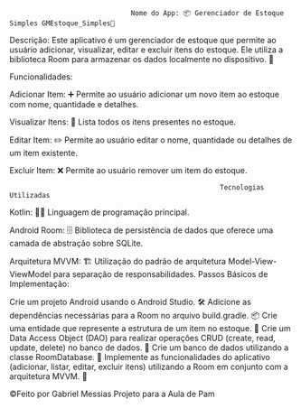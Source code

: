 


                                  Nome do App: 📦 Gerenciador de Estoque Simples GMEstoque_Simples📱

Descrição:
Este aplicativo é um gerenciador de estoque que permite ao usuário adicionar, visualizar, editar e excluir itens do estoque. Ele utiliza a biblioteca Room para armazenar os dados localmente no dispositivo. 📝

Funcionalidades:

Adicionar Item: ➕ Permite ao usuário adicionar um novo item ao estoque com nome, quantidade e detalhes.

Visualizar Itens: 👀 Lista todos os itens presentes no estoque.

Editar Item: ✏️ Permite ao usuário editar o nome, quantidade ou detalhes de um item existente.

Excluir Item: ❌ Permite ao usuário remover um item do estoque.


                                                        Tecnologias Utilizadas

Kotlin: 🧑‍💻 Linguagem de programação principal.

Android Room: 🗄️ Biblioteca de persistência de dados que oferece uma camada de abstração sobre SQLite.


Arquitetura MVVM: 🏗️ Utilização do padrão de arquitetura Model-View-ViewModel para separação de responsabilidades.
Passos Básicos de Implementação:

Crie um projeto Android usando o Android Studio. 🛠️
Adicione as dependências necessárias para a Room no arquivo build.gradle. 📦
Crie uma entidade que represente a estrutura de um item no estoque. 📑
Crie um Data Access Object (DAO) para realizar operações CRUD (create, read, update, delete) no banco de dados. 🔄
Crie um banco de dados utilizando a classe RoomDatabase. 🏦
Implemente as funcionalidades do aplicativo (adicionar, listar, editar, excluir itens) utilizando a Room em conjunto com a arquitetura MVVM. 📲

©Feito por Gabriel Messias 
Projeto para a Aula de Pam
